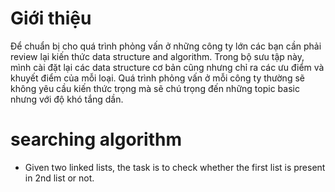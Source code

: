 # Giới thiệu
Để chuẩn bị cho quá trình phỏng vấn ở những công ty lớn các bạn cần phải review lại kiến thức data structure and algorithm. Trong bộ sưu tập này, mình cài đặt lại các data structure cơ bản cũng nhưng chỉ ra các ưu điểm và khuyết điểm của mỗi loại. Quá trình phỏng vấn ở mỗi công ty thường sẽ không yêu cầu kiến thức trọng mà sẽ chú trọng đến những topic basic nhưng với độ khó tắng dần. 

# searching algorithm 
- Given two linked lists, the task is to check whether the first list is present in 2nd list or not. 

